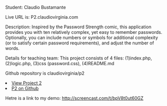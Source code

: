 Student: Claudio Bustamante

Live URL is: P2.claudiovirginia.com

Description: Inspired by the Password Strength comic, this application provides you with ten relatively complex, yet easy to remember passwords. Optionally, you can include numbers or symbols for additional complexity 
		 	(or to satisfy certain password requirements), and adjust the number of words.
				
Details for teaching team: This project consists of 4 files:
	(1)index.php, (2)logic.php, (3)css (password.css), (4)README.md
	
Github repository is claudiovirginia/p2	
	<li><a href='http://p2.claudiovirginia.com'>View Project 2</a>
	<li><a href='http://github.com/claudiovirginia/p2'>P2 on Github</a></li>
	
Hetre is a link to my demo: http://screencast.com/t/bpV8t0ut60GZ